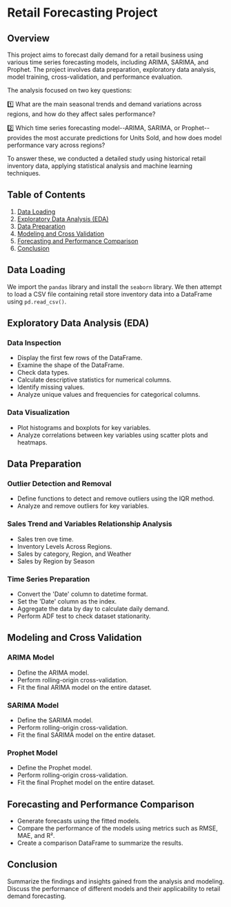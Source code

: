 # Retail Forecasting Project

## Overview

This project aims to forecast daily demand for a retail business using various time series forecasting models, including ARIMA, SARIMA, and Prophet. The project involves data preparation, exploratory data analysis, model training, cross-validation, and performance evaluation.

The analysis focused on two key questions:

1️⃣ What are the main seasonal trends and demand variations across regions, and how do they affect sales performance?

2️⃣ Which time series forecasting model--ARIMA, SARIMA, or Prophet--provides the most accurate predictions for Units Sold, and how does model performance vary across regions?

To answer these, we conducted a detailed study using historical retail inventory data, applying statistical analysis and machine learning techniques.

## Table of Contents

1. [Data Loading](#data-loading)
2. [Exploratory Data Analysis (EDA)](#exploratory-data-analysis-eda)
3. [Data Preparation](#data-preparation)
4. [Modeling and Cross Validation](#modeling-and-cross-validation)
5. [Forecasting and Performance Comparison](#forecasting-and-performance-comparison)
6. [Conclusion](#conclusion)

## Data Loading

We import the `pandas` library and install the `seaborn` library. We then attempt to load a CSV file containing retail store inventory data into a DataFrame using `pd.read_csv()`.

## Exploratory Data Analysis (EDA)

### Data Inspection
- Display the first few rows of the DataFrame.
- Examine the shape of the DataFrame.
- Check data types.
- Calculate descriptive statistics for numerical columns.
- Identify missing values.
- Analyze unique values and frequencies for categorical columns.

### Data Visualization
- Plot histograms and boxplots for key variables.
- Analyze correlations between key variables using scatter plots and heatmaps.

## Data Preparation

### Outlier Detection and Removal
- Define functions to detect and remove outliers using the IQR method.
- Analyze and remove outliers for key variables.

### Sales Trend and Variables Relationship Analysis
- Sales tren ove time.
- Inventory Levels Across Regions.
- Sales by category, Region, and Weather
- Sales by Region by Season



### Time Series Preparation
- Convert the 'Date' column to datetime format.
- Set the 'Date' column as the index.
- Aggregate the data by day to calculate daily demand.
- Perform ADF test to check dataset stationarity.

## Modeling and Cross Validation

### ARIMA Model
- Define the ARIMA model.
- Perform rolling-origin cross-validation.
- Fit the final ARIMA model on the entire dataset.

### SARIMA Model
- Define the SARIMA model.
- Perform rolling-origin cross-validation.
- Fit the final SARIMA model on the entire dataset.

### Prophet Model
- Define the Prophet model.
- Perform rolling-origin cross-validation.
- Fit the final Prophet model on the entire dataset.

## Forecasting and Performance Comparison

- Generate forecasts using the fitted models.
- Compare the performance of the models using metrics such as RMSE, MAE, and R².
- Create a comparison DataFrame to summarize the results.

## Conclusion

Summarize the findings and insights gained from the analysis and modeling. Discuss the performance of different models and their applicability to retail demand forecasting.

